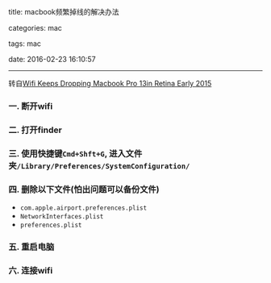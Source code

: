 title: macbook频繁掉线的解决办法

categories: mac

tags: mac

date: 2016-02-23 16:10:57

---

<!--head-->

转自[Wifi Keeps Dropping Macbook Pro 13in Retina Early 2015](http://apple.stackexchange.com/questions/195359/wifi-keeps-dropping-macbook-pro-13in-retina-early-2015)

### 一. 断开wifi

### 二. 打开finder

### 三. 使用快捷键`Cmd+Shft+G`, 进入文件夹`/Library/Preferences/SystemConfiguration/`

### 四. 删除以下文件(怕出问题可以备份文件)

* `com.apple.airport.preferences.plist`
* `NetworkInterfaces.plist`
* `preferences.plist`

### 五. 重启电脑

### 六. 连接wifi

<!--more-->



<!--body-->